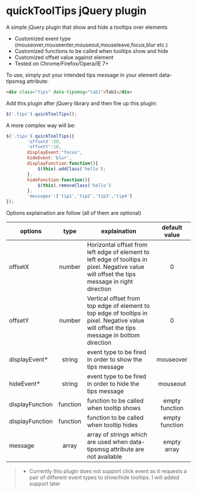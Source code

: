 # quickToolTips jQuery plugin
A simple jQuery plugin that show and hide a tooltips over elements

 * Customized event type (mouseover,mouseenter,mouseout,mouseleave,focus,blur etc.)
 * Customized functions to be called when tooltips show and hide 
 * Customized offset value against element
 * Tested on Chrome/Firefox/Opera/IE 7+

To use, simply put your intended tips message in your element data-tipsmsg attribute:

```html
<div class="tips" data-tipsmsg="tab1">Tab1</div>
```
Add this plugin after jQuery library and then fire up this plugin:

```javascript
$('.tips').quickToolTips();
```

A more complex way will be:
```javascript
$('.tips').quickToolTips({
        'offsetX':50,
        'offsetY':10,
        displayEvent:"focus",
        hideEvent:'blur',
        displayFunction:function(){
            $(this).addClass('hello');
        },
        hideFunction:function(){
            $(this).removeClass('hello')
        },
        'messages':['tip1','tip2','tip3','tip4']
});
```

Options explaination are follow (all of them are optional)

| options | type | explaination | default value |
| ------- | :--: |------------ | :-------------: |
| offsetX | number |Horizontal offset from left edge of element to left edge of tooltips in pixel. Negative value will offset the tips message in right direction  | 0 |
| offsetY | number | Vertical offset from top edge of element to top edge of tooltips in pixel. Negative value will offset the tips message in bottom direction | 0 |
| displayEvent* | string | event type to be fired in order to show the tips message  | mouseover |
| hideEvent* | string | event type to be fired in order to hide the tips message | mouseout |
| displayFunction | function | function to be called when tooltip shows | empty function | 
| displayFunction | function | function to be called when tooltip hides | empty function |
| message | array | array of strings which are used when data-tipsmsg attribute are not available | empty array

> * Currently this plugin does not support click event as it requests a pair of different event types to show/hide tooltips. I will added support later
